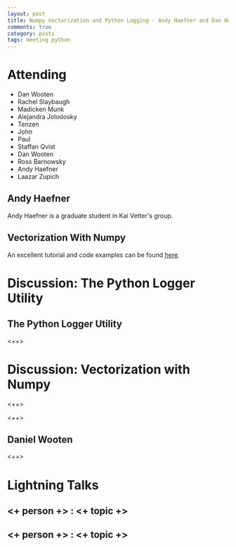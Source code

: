 ```yaml
---
layout: post
title: Numpy Vectorization and Python Logging - Andy Haefner and Dan Wooten
comments: true
category: posts
tags: meeting python
---
```



# Attending

- Dan Wooten
- Rachel Slaybaugh
- Madicken Munk
- Alejandra Jolodosky
- Tenzen
- John
- Paul
- Staffan Qvist
- Dan Wooten
- Ross Barnowsky
- Andy Haefner
- Laazar Zupich


## Andy Haefner 

Andy Haefner is a graduate student in Kai Vetter's group.

## Vectorization With Numpy

An excellent tutorial and code examples can be found [here][code].

# Discussion: The Python Logger Utility

## The Python Logger Utility

<++>

# Discussion: Vectorization with Numpy 

<++>

<++>

## Daniel Wooten

<++>


# Lightning Talks 

## <+ person +> : <+ topic +>

## <+ person +> : <+ topic +>


[code]: https://github.com/thehackerwithin/berkeley/tree/master/numpyVectorization "Code Examples" 

